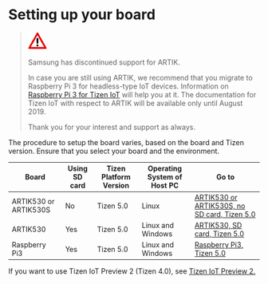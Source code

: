 # Setting up your board

> ![Attention](media/attention_icon.png) 
> 
> Samsung has discontinued support for ARTIK.
>
> In case you are still using ARTIK, we recommend that you migrate to Raspberry Pi 3 for headless-type IoT devices. Information on [Raspberry Pi 3 for Tizen IoT](https://developer.tizen.org/development/iot-extension-sdk/getting-started/setting-up-your-board/raspberry-pi3-based-on-tizen-5.0) will help you at it.
> The documentation for Tizen IoT with respect to ARTIK will be available only until August 2019.
>
> Thank you for your interest and support as always.

The procedure to setup the board varies, based on the board and Tizen version.
Ensure that you select your board and the environment. 


Board | Using SD card | Tizen Platform Version | Operating System of Host PC | Go to 
-----------|----------------|------------------------|--------------------------|-------
ARTIK530 or ARTIK530S | No | Tizen 5.0 | Linux | [ARTIK530 or ARTIK530S, no SD card, Tizen 5.0](artik-no-sd-5.0.md)
ARTIK530 | Yes | Tizen 5.0 | Linux and Windows | [ARTIK530, SD card, Tizen 5.0](artik-sd-5.0.md)
Raspberry Pi3 | Yes | Tizen 5.0 | Linux and Windows |  [Raspberry Pi3, Tizen 5.0](rpi3-5.0.md)

If you want to use Tizen IoT Preview 2 (Tizen 4.0), see [Tizen IoT Preview 2.](../preview2/getting-started/overview.md)
